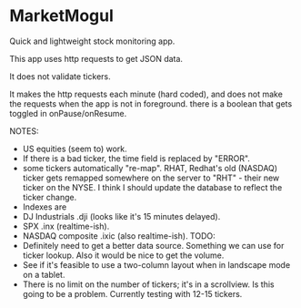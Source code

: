 # MarketMogul
Quick and lightweight stock monitoring app.

This app uses http requests to get JSON data.  

It does not validate tickers.

It makes the http requests each minute (hard coded), and does not make the requests when 
the app is not in foreground.  there is a boolean that gets toggled in onPause/onResume.

NOTES:
* US equities (seem to) work.  
* If there is a bad ticker, the time field is replaced by "ERROR". 
* some tickers automatically "re-map".  RHAT, Redhat's old (NASDAQ) ticker gets remapped somewhere 
on the server to "RHT" - their new ticker on the NYSE.  I think I should update the database to 
reflect the ticker change.
* Indexes are 
* DJ Industrials .dji (looks like it's 15 minutes delayed).
* SPX .inx (realtime-ish).
* NASDAQ composite .ixic  (also realtime-ish).
TODO: 
* Definitely need to get a better data source.  Something we can use for ticker lookup.  Also it would be nice to get the volume.  
* See if it's feasible to use a two-column layout when in landscape mode on a tablet.
* There is no limit on the number of tickers; it's in a scrollview. Is this going to be a problem.  Currently testing with 12-15 tickers.
